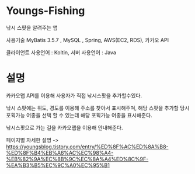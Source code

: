 # Youngs-Fishing
낚시 스팟을 알려주는 앱

사용기술
MyBatis 3.5.7 , MySQL , Spring, AWS(EC2, RDS), 카카오 API

클라이언트 사용언어 : Koltin, 서버 사용언어 : Java

# 설명

카카오맵 API를 이용해 사용자가 직접 낚시스팟을 추가할수있다.

낚시 스팟에는 위도, 경도를 이용해 주소를 찾아서 표시해주며, 해당 스팟을 추가할 당시 포획가능 어종을 선택 할 수 있는데 해당 포획가능 어종을 표시해준다.

낚시스팟으로 가는 길을 카카오맵을 이용해 안내해준다.

페이지별 자세한 설명 -> https://youngsblog.tistory.com/entry/%ED%8F%AC%ED%8A%B8-%ED%8F%B4%EB%A6%AC%EC%98%A4-%EB%82%9A%EC%8B%9C%EC%8A%A4%ED%8C%9F-%EA%B3%B5%EC%9C%A0%EC%95%B1
